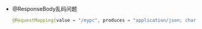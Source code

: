 - @ResponseBody乱码问题

  ```java
  @RequestMapping(value = "/mypc", produces = "application/json; charset=utf-8")
  ```

  


